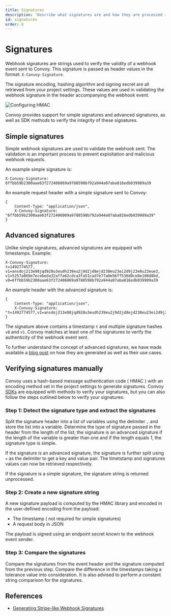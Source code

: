 ```yaml
---
title: Signatures
description: 'Describe what signatures are and how they are processed in Convoy'
id: signatures
order: 6
---
```


Signatures
==========

Webhook signatures are strings used to verify the validity of a webhook event sent to Convoy. This signature is passed as header values in the format: `X-Convoy-Signature`.

The signature encoding, hashing algorithm and signing secret are all retrieved from your project settings. These values are used in validating the webhook signature in the header accompanying the webhook event.

![Configuring HMAC](/docs-assets/hmac-signature.png)

Convoy provides support for simple signatures and advanced signatures, as well as SDK methods to verify the integrity of these signatures.

## Simple signatures

Simple webhook signatures are used to validate the webhook sent. The validation is an important process to prevent exploitation and malicious webhook requests.

An example simple signature is:

```[example]
X-Convoy-Signature: 6ffbb59b2300aae63f272406069a9788598b792a944a07aba816edb039989a39
```

An example request header with a simple signature sent to Convoy:

```json[Sample header]
{
    Content-Type: "application/json",
    X-Convoy-Signature: "6ffbb59b2300aae63f272406069a9788598b792a944a07aba816edb039989a39"
}
```

## Advanced signatures

Unlike simple signatures, advanced signatures are equipped with timestamps. Example:

```[example]
X-Convoy-Signature:
t=1492774577,
v1=ansdoj213e98jqd928u3eudh239eu2j9d2jd8ejd238eu23ei2d9j23e8u23eue3,
v1=5257a869e7ecebeda32affa62cdca3fa51cad7e77a0e56ff536d0ce8e108d8bd,
v0=6ffbb59b2300aae63f272406069a9788598b792a944a07aba816edb039989a39
```

An example header with the advanced signature is:

```json[Advanced signature header]
{
    Content-Type: "application/json",
    X-Convoy-Signature: "t=1492774577,v1=ansdoj213e98jqd928u3eudh239eu2j9d2jd8ejd238eu23ei2d9j23e8u23eue3v1=5257a869e7ecebeda32affa62cdca3fa51cad7e77a0e56ff536d0ce8e108d8bd,v0=6ffbb59b2300aae63f272406069a9788598b792a944a07aba816edb039989a39"
}
```

The signature above contains a timestamp `t` and multiple signature hashes `v0` and `v1`. Convoy matches at least one of the signatures to verify the authenticity of the webhook event sent.

To further understand the concept of advanced signatures, we have made available a [blog post](/blog/generating-stripe-like-webhook-signatures) on how they are generated as well as their use cases.

## Verifying signatures manually

Convoy uses a hash-based message authentication code ( HMAC ) with an encoding method set in the project settings to generate signatures. Convoy [SDKs](/docs/sdks) are equipped with methods to verify your signatures, but you can also follow the steps outlined below to verify your signatures:

### Step 1: Detect the signature type and extract the signatures

Split the signature header into a list of variables using the delimiter `,` and store the list into a variable. Determine the type of signature passed in the header from the length of the list; the signature is an advanced signature if the length of the variable is greater than one and if the length equals 1, the signature type is simple.

If the signature is an advanced signature, the signature is further split using `=` as the delimiter to get a key and value pair. The timetstamp and signatures values can now be retrieved respectively.

If the signature is a simple signature, the signature string is returned unprocessed.

### Step 2: Create a new signature string

A new signature payload is computed by the HMAC library and encoded in the user-defined encoding from the payload:

- The timestamp ( not required for simple signatures)
- A request body in JSON

The payload is signed using an endpoint secret known to the webhook event sender.

### Step 3: Compare the signatures

Compare the signatures from the event header and the signature computed from the previous step. Compare the difference in the timestamps taking a tolerance value into consideration. It is also advised to perform a constant string comparison for the signatures.

## References

- [Generating Stripe-like Webhook Signatures](https://getconvoy.io/blog/generating-stripe-like-webhook-signatures/)